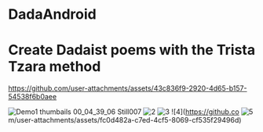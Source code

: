 # DadaAndroid
# Create Dadaist poems with the Trista Tzara method


https://github.com/user-attachments/assets/43c836f9-2920-4d65-b157-54538f6b0aee



![Demo1 thumbails 00_04_39_06 Still007](https://github.com/user-attachments/assets/30b4717c-4062-4d70-8230-015ab44c8923)
![2](https://github.com/user-attachments/assets/0f531477-395e-446b-a92f-2090e67bae23)
![3](https://github.com/user-attachments/assets/9152c5f7-7064-4ac8-9eb4-086c6388dff0)
![4](https://github.co
![5](https://github.com/user-attachments/assets/701dda7b-bd8d-46d9-b0fe-6265dc5549de)
m/user-attachments/assets/fc0d482a-c7ed-4cf5-8069-cf535f29496d)

